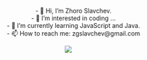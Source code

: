 <ul align="center" style="list-style-type:none;">
<li>- 👋 Hi, I’m Zhoro Slavchev.</li>
<li>- 👀 I’m interested in coding ...</li>
<li>- 🌱 I’m currently learning JavaScript and Java.</li>
<li>- 📫 How to reach me: zgslavchev@gmail.com</li>
</ul>

<!---
zhorogs/zhorogs is a ✨ special ✨ repository because its `README.md` (this file) appears on your GitHub profile.
You can click the Preview link to take a look at your changes.
--->

<p align="center">
  <a href="https://skillicons.dev">
    <img src="https://skillicons.dev/icons?i=html,css,bootstrap,tailwind,react,git,nodejs,express,npm,postman,github,linux,mysql,vscode" />
  </a>
</p>
